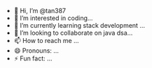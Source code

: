 - 👋 Hi, I’m @tan387
- 👀 I’m interested in coding...
- 🌱 I’m currently learning stack development ...
- 💞️ I’m looking to collaborate on java dsa...
- 📫 How to reach me ...
- 😄 Pronouns: ...
- ⚡ Fun fact: ...

<!---
tan387/tan387 is a ✨ special ✨ repository because its `README.md` (this file) appears on your GitHub profile.
You can click the Preview link to take a look at your changes.
--->
